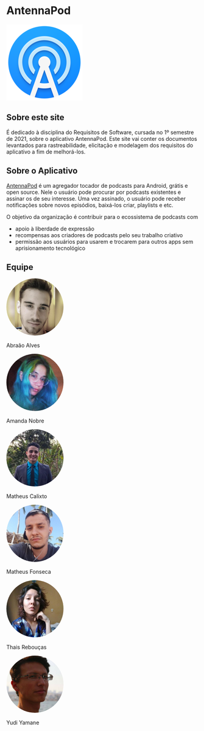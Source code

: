 # AntennaPod

![logo antenna pod](img/logo.png)

## Sobre este site

É dedicado à disciplina do Requisitos de Software, cursada no 1º
semestre de 2021, sobre o aplicativo AntennaPod. Este site vai conter
os documentos levantados para rastreabilidade, elicitação e modelagem
dos requisitos do aplicativo a fim de melhorá-los.

## Sobre o Aplicativo
[AntennaPod](https://antennapod.org/) é um agregador tocador de podcasts para Android, grátis e open source.
Nele o usuário pode procurar por podcasts existentes e assinar os de seu
interesse. Uma vez assinado, o usuário pode receber notificações sobre
novos episódios, baixá-los criar, playlists e etc. 

O objetivo da organização é contribuir para o ecossistema de podcasts com

- apoio à liberdade de expressão
- recompensas aos criadores de podcasts pelo seu trabalho criativo
- permissão aos usuários para usarem e trocarem para outros apps sem aprisionamento tecnológico

## Equipe

<div class="container">
  <div class="item">
    <a href="https://github.com/Abraao1231"><img class="image-perfil" src="img/abraao.jpeg"
        width="150" height="150" style="border-radius:50%;"></a>
    <p>Abraão Alves</p>
  </div>
  <div class="item">
    <a href="https://github.com/AmandaNbr"><img class="image-perfil" src="img/amanda.png" width="150"
        height="150" style="border-radius:50%;"></a>
    <p>Amanda Nobre</p>
  </div>
  <div class="item">
    <a href="https://github.com/matheuscvp"><img class="image-perfil" src="img/matheus-pin.jpeg" width="150"
        height="150" style="border-radius:50%;"></a>
    <p>Matheus Calixto</p>
  </div>
  <div class="item">
    <a href="https://github.com/gatotabaco"><img class="image-perfil" src="img/matheus-fon.jpeg" width="150"
        height="150" style="border-radius:50%;"></a>
    <p>Matheus Fonseca</p>
  </div>
  <div class="item">
    <a href="https://github.com/Thais-ra"><img class="image-perfil" src="img/thais.jpeg" width="150"
        height="150" style="border-radius:50%;"></a>
    <p>Thais Rebouças</p>
  </div>
  <div class="item">
    <a href="https://github.com/yudi-azvd"><img class="image-perfil" src="img/yudi.png" width="150"
        height="150" style="border-radius:50%;"></a>
    <p>Yudi Yamane</p>
  </div>
</div>